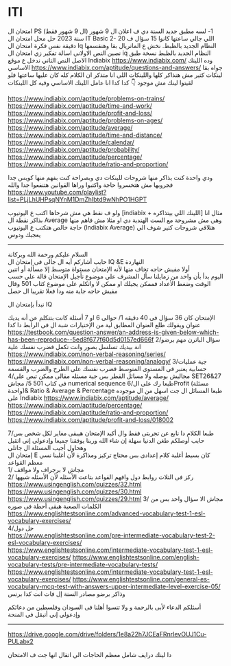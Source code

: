 # ITI

امتحان ال PS (ال 9 شهور فقط)
1- لسه مطبق جديد السنة دي ف اعلان ال 9 شهور سنة 2023 حل محل امتحان ال IT Basic 
2- اللي جالي ساعتها كانوا 15 سؤال ف 20 دقيقة نفس فكرة امتحان ال Iq النظام الجديد  بالظبط.
نخش ع الماتريال بقا  وهنقسمها نصين 
النص الاولاني اسالة تفكير زي امتحان ال iq  النظام الجديد بالظبط نسخة طبق الاصل 
النص التاني ندخل ع موقع  Indiabix https://www.indiabix.com/
وده اللينك الاساسي  https://www.indiabix.com/aptitude/questions-and-answers/ 
جواه بقا لينكات كتير مش هنذاكر كلها واللينكات اللي انا متذكر ان الكلام كله كان عليها  ساعتها فلو لقيتوا لينك مش موجود 👇 كدا كدا انا عامل اللينك الاساسي وفيه كل اللينكات  

https://www.indiabix.com/aptitude/problems-on-trains/
https://www.indiabix.com/aptitude/time-and-work/
https://www.indiabix.com/aptitude/profit-and-loss/
https://www.indiabix.com/aptitude/problems-on-ages/
https://www.indiabix.com/aptitude/average/
https://www.indiabix.com/aptitude/time-and-distance/
https://www.indiabix.com/aptitude/calendar/
https://www.indiabix.com/aptitude/probability/
https://www.indiabix.com/aptitude/percentage/
https://www.indiabix.com/aptitude/ratio-and-proportion/

ودي واحدة كنت بذاكر منها شروحات للينكات دي وبصراحة كنت بفهم منها كويس جدا فجروبها مش هتخسروا حاجة واكتبوا وراها القوانين هتنفعوا جدا والله
https://www.youtube.com/playlist?list=PLjLhUHPsqNYnM1DmZhIbtd9wNhPO1HGPT

ولو ف نقط هي مش شرحاها اكتب ع اليوتيوب [indiabix + اللينك اللي بيتذاكره] مثال
انا بذاكر نقطة ال Average وهي مش مشروحة مع الست الهندية دي او مثلا مش فاهم منها حاجة خالص 
 هتكتب ع اليوتيوب  (Indiabix Average) هتلاقي شروحات كتير شوف الي يعجبك ودوس


 -----





 السلام عليكم ورحمة الله وبركاتة    
حابب أشاركم أيه ال جالى فى إمتحان ال IQ &E النهاردة    
أولا مفيش حاجه تخاف منها لأنه الإمتحان مستواة متوسط إلا مسألة أو اتنين    
اليوم بدأ بأن واحد من زمايلنا سأل المشرف على موضوع تأجيل الإمتحان قالة على حسب الوقت وضغط الأعداد فممكن يجيلك او ممكن لا واتكلم على موضوع كتاب 501 وقال مفيش حاجه جاية منه ودا فعلا تقريبا ال حصل    
   
نبدأ بإمتحان ال IQ    
  
الإمتحان كان 36 سؤال فى  40 دقيقه 
 1/ حوالى 6 او 7 أسئلة كانت بتتكلم عن أنه يديك عنوان ويقولك طلع العنوان المطابق لية من الإختيارات شبة ال فى الرابط دا كدا   
https://testbook.com/question-answer/an-address-is-given-below-which-has-been-reproduce--5ed8f677f60d5d0157ed666f 
2/سؤال الباترن مهم برضو انة بيديك تسلسل بصور وانت تكمل فضرب نفسك علية  
https://www.indiabix.com/non-verbal-reasoning/series/ 
https://www.indiabix.com/non-verbal-reasoning/analogy/ 
3/جية عمليات حسابية يعتبر فى المستوى المتوسط فضرب نفسك على الطرح والضرب والقسمة  
4/مجاليش بوصله ولا مسائل القطر بس جية مسئله مقالى ممكن تبص على SET26&27 فى كتاب 501 
5/ مجاش numerical sequence 
6/طبعا رك على الProfit (مسئلة واحدة)& Ratio & Average & Percentage طبعا المسائل ال جت اسهل من ال موجوده على Indiabix 
https://www.indiabix.com/aptitude/average/ 
https://www.indiabix.com/aptitude/percentage/ 
https://www.indiabix.com/aptitude/ratio-and-proportion/
https://www.indiabix.com/aptitude/profit-and-loss/018002
 
7/طبعا الكلام دا نابع عن تجربتى فقط وال أكيد الإمتحان هيبقى مغاير لكل شخص بس حابب أوصلكم طغن الدنيا سهلة إن شاء الله وربنا يوفقنا جميعا وإدعولى إنى اتقبل وهحاول أجيب المسئلة ال جاتلى  
إمتحان ال E كان بسيط أغلبة كلام إعدادى بس محتاج تركيز ومذاكرة لأن أغلبنا نسي معظم القواعد  
1/ مجاش لا برجراف ولا مواقف  
2/ ركز فى التلات روابط دول وافهم القواعد بتاعت الأسئله لأن الأسئله شبهها  
https://www.usingenglish.com/quizzes/32.html 
https://www.usingenglish.com/quizzes/30.html 
https://www.usingenglish.com/quizzes/29.html 
3/ مجاش الا سؤال واحد بس من الكلمات الصعبة هبقى أحطة فى صوره  
https://www.englishtestsonline.com/advanced-vocabulary-test-1-esl-vocabulary-exercises/  
4/حل دول  
https://www.englishtestsonline.com/pre-intermediate-vocabulary-test-2-esl-vocabulary-exercises/ 
https://www.englishtestsonline.com/intermediate-vocabulary-test-1-esl-vocabulary-exercises/ 
https://www.englishtestsonline.com/english-vocabulary-tests/pre-intermediate-vocabulary-tests/ 
https://www.englishtestsonline.com/intermediate-vocabulary-test-1-esl-vocabulary-exercises/ 
https://www.englishtestsonline.com/general-es-vocabulary-mcq-test-with-answers-upper-intermediate-level-exercise-05/ 
وذاكر برضو مصادر السنة إل فات انت كدا برنس  
 
أسئلكم الدعاء لأبى بالرحمة و ولا تنسوا أهلنا فى السودان وفلسطين من دعائكم  
وإدعولى إنى أتبقل فى المنحة


---



https://drive.google.com/drive/folders/1e8a22h7JCEaFRnrIevOUJ1Cu-PULabx2

دا لينك درايف شامل معظم الحاجات الي اتقال انها جت ف الامتحان
